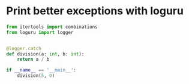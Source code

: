 # Print better exceptions with loguru
```python
from itertools import combinations
from loguru import logger


@logger.catch
def division(a: int, b: int):
    return a / b

if __name__ == '__main__':
    division(5, 0)
```
